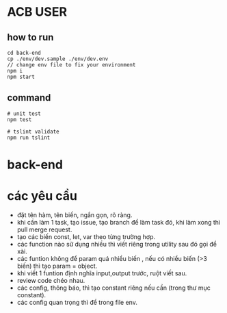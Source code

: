 # ACB USER

## how to run
```
cd back-end
cp ./env/dev.sample ./env/dev.env
// change env file to fix your environment
npm i
npm start
```
## command
```
# unit test
npm test

# tslint validate
npm run tslint
```
# back-end

# các yêu cầu 
+ đặt tên hàm, tên biến, ngắn gọn, rõ ràng.
+ khi cần làm 1 task, tạo issue, tạo branch để làm task đó, khi làm xong thì pull merge request.
+ tạo các biến const, let, var theo từng trường hợp.
+ các function nào sữ dụng nhiều thì viết riêng trong utility sau đó gọi để xài.
+ các funtion không để param quá nhiều biến , nếu có nhiều biến (>3 biến) thì tạo param = object.
+ khi viết 1 funtion định nghĩa input,output trước, ruột viết sau.
+ review code chéo nhau.
+ các config, thông báo, thì tạo constant riêng nếu cần (trong thư mục constant).
+ các config quan trọng thì để trong file env.
